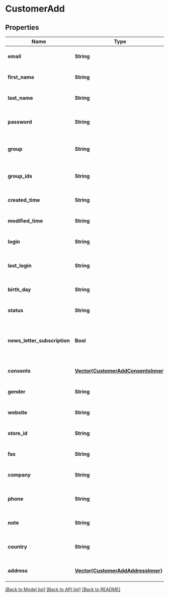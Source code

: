 # CustomerAdd


## Properties
Name | Type | Description | Notes
------------ | ------------- | ------------- | -------------
**email** | **String** | Defines customer&#39;s email | [default to nothing]
**first_name** | **String** | Defines customer&#39;s first name | [default to nothing]
**last_name** | **String** | Defines customer&#39;s last name | [default to nothing]
**password** | **String** | Defines customer&#39;s unique password | [optional] [default to nothing]
**group** | **String** | Defines the group where the customer | [optional] [default to nothing]
**group_ids** | **String** | Groups that will be assigned to a customer | [optional] [default to nothing]
**created_time** | **String** | Entity&#39;s date creation | [optional] [default to nothing]
**modified_time** | **String** | Entity&#39;s date modification | [optional] [default to nothing]
**login** | **String** | Specifies customer&#39;s login name | [optional] [default to nothing]
**last_login** | **String** | Defines customer&#39;s last login time | [optional] [default to nothing]
**birth_day** | **String** | Defines customer&#39;s birthday | [optional] [default to nothing]
**status** | **String** | Defines customer&#39;s status | [optional] [default to "enabled"]
**news_letter_subscription** | **Bool** | Defines whether the newsletter subscription is available for the user | [optional] [default to false]
**consents** | [**Vector{CustomerAddConsentsInner}**](CustomerAddConsentsInner.md) | Defines consents to notifications | [optional] [default to nothing]
**gender** | **String** | Defines customer&#39;s gender | [optional] [default to nothing]
**website** | **String** | Link to customer website | [optional] [default to nothing]
**store_id** | **String** | Store Id | [optional] [default to nothing]
**fax** | **String** | Defines customer&#39;s fax | [optional] [default to nothing]
**company** | **String** | Defines customer&#39;s company | [optional] [default to nothing]
**phone** | **String** | Defines customer&#39;s phone number | [optional] [default to nothing]
**note** | **String** | The customer note. | [optional] [default to nothing]
**country** | **String** | Specifies ISO code or name of country | [optional] [default to nothing]
**address** | [**Vector{CustomerAddAddressInner}**](CustomerAddAddressInner.md) |  | [optional] [default to nothing]


[[Back to Model list]](../README.md#models) [[Back to API list]](../README.md#api-endpoints) [[Back to README]](../README.md)


